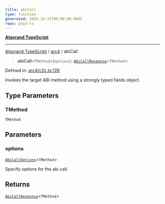 ```yaml
---
title: abiCall
type: function
generated: 2025-10-31T00:00:00.000Z
repo: puya-ts
---
```


[**Algorand TypeScript**](docs/_md/README)

---

[Algorand TypeScript](docs/_md/modules) / [arc4](/reference/algorand-typescript/api/arc4/readme/) / abiCall

> **abiCall**\<`TMethod`\>(`options`): [`AbiCallResponse`](/reference/algorand-typescript/api/arc4/type-aliases/abicallresponse/)\<`TMethod`\>

Defined in: [arc4/c2c.ts:126](https://github.com/algorandfoundation/puya-ts/blob/main/packages/algo-ts/src/arc4/c2c.ts#L126)

Invokes the target ABI method using a strongly typed fields object.

## Type Parameters

### TMethod

`TMethod`

## Parameters

### options

[`AbiCallOptions`](/reference/algorand-typescript/api/arc4/interfaces/abicalloptions/)\<`TMethod`\>

Specify options for the abi call.

## Returns

[`AbiCallResponse`](/reference/algorand-typescript/api/arc4/type-aliases/abicallresponse/)\<`TMethod`\>
